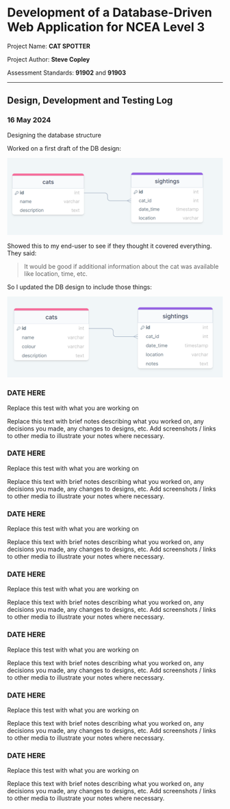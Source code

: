 # Development of a Database-Driven Web Application for NCEA Level 3

Project Name: **CAT SPOTTER**

Project Author: **Steve Copley**

Assessment Standards: **91902** and **91903**

-------------------------------------------------

## Design, Development and Testing Log

### 16 May 2024

Designing the database structure

Worked on a first draft of the DB design:

![V1 of Database](images/db1.png)

Showed this to my end-user to see if they thought it covered everything. They said:

> It would be good if additional information about the cat was available like location, time, etc.

So I updated the DB design to include those things:

![DB version 2](images/db2.png)

### DATE HERE

Replace this test with what you are working on

Replace this text with brief notes describing what you worked on, any decisions you made, any changes to designs, etc. Add screenshots / links to other media to illustrate your notes where necessary.

### DATE HERE

Replace this test with what you are working on

Replace this text with brief notes describing what you worked on, any decisions you made, any changes to designs, etc. Add screenshots / links to other media to illustrate your notes where necessary.

### DATE HERE

Replace this test with what you are working on

Replace this text with brief notes describing what you worked on, any decisions you made, any changes to designs, etc. Add screenshots / links to other media to illustrate your notes where necessary.

### DATE HERE

Replace this test with what you are working on

Replace this text with brief notes describing what you worked on, any decisions you made, any changes to designs, etc. Add screenshots / links to other media to illustrate your notes where necessary.

### DATE HERE

Replace this test with what you are working on

Replace this text with brief notes describing what you worked on, any decisions you made, any changes to designs, etc. Add screenshots / links to other media to illustrate your notes where necessary.

### DATE HERE

Replace this test with what you are working on

Replace this text with brief notes describing what you worked on, any decisions you made, any changes to designs, etc. Add screenshots / links to other media to illustrate your notes where necessary.

### DATE HERE

Replace this test with what you are working on

Replace this text with brief notes describing what you worked on, any decisions you made, any changes to designs, etc. Add screenshots / links to other media to illustrate your notes where necessary.


